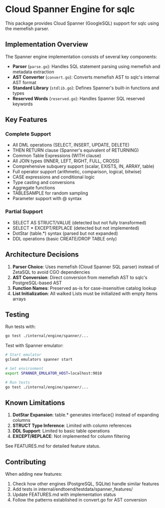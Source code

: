 # Cloud Spanner Engine for sqlc

This package provides Cloud Spanner (GoogleSQL) support for sqlc using the memefish parser.

## Implementation Overview

The Spanner engine implementation consists of several key components:

- **Parser** (`parse.go`): Handles SQL statement parsing using memefish and metadata extraction
- **AST Converter** (`convert.go`): Converts memefish AST to sqlc's internal AST format
- **Standard Library** (`stdlib.go`): Defines Spanner's built-in functions and types
- **Reserved Words** (`reserved.go`): Handles Spanner SQL reserved keywords

## Key Features

### Complete Support
- All DML operations (SELECT, INSERT, UPDATE, DELETE)
- THEN RETURN clause (Spanner's equivalent of RETURNING)
- Common Table Expressions (WITH clause)
- All JOIN types (INNER, LEFT, RIGHT, FULL, CROSS)
- Comprehensive subquery support (scalar, EXISTS, IN, ARRAY, table)
- Full operator support (arithmetic, comparison, logical, bitwise)
- CASE expressions and conditional logic
- Type casting and conversions
- Aggregate functions
- TABLESAMPLE for random sampling
- Parameter support with @ syntax

### Partial Support
- SELECT AS STRUCT/VALUE (detected but not fully transformed)
- SELECT * EXCEPT/REPLACE (detected but not implemented)
- DotStar (table.*) syntax (parsed but not expanded)
- DDL operations (basic CREATE/DROP TABLE only)

## Architecture Decisions

1. **Parser Choice**: Uses memefish (Cloud Spanner SQL parser) instead of ZetaSQL to avoid CGO dependencies
2. **AST Conversion**: Direct conversion from memefish AST to sqlc's PostgreSQL-based AST
3. **Function Names**: Preserved as-is for case-insensitive catalog lookup
4. **List Initialization**: All walked Lists must be initialized with empty Items arrays

## Testing

Run tests with:
```bash
go test ./internal/engine/spanner/...
```

Test with Spanner emulator:
```bash
# Start emulator
gcloud emulators spanner start

# Set environment
export SPANNER_EMULATOR_HOST=localhost:9010

# Run tests
go test ./internal/engine/spanner/...
```

## Known Limitations

1. **DotStar Expansion**: table.* generates interface{} instead of expanding columns
2. **STRUCT Type Inference**: Limited with column references
3. **DDL Support**: Limited to basic table operations
4. **EXCEPT/REPLACE**: Not implemented for column filtering

See FEATURES.md for detailed feature status.

## Contributing

When adding new features:
1. Check how other engines (PostgreSQL, SQLite) handle similar features
2. Add tests in internal/endtoend/testdata/spanner_features/
3. Update FEATURES.md with implementation status
4. Follow the patterns established in convert.go for AST conversion